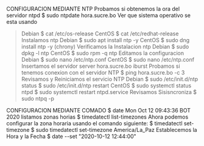 CONFIGURACION MEDIANTE NTP
Probamos si obtenemos la ora del servidor ntpd
$ sudo ntpdate hora.sucre.bo
Ver que sistema operativo se esta usando
>Debian
$ cat /etc/os-release
>CentOS
$ cat /etc/redhat-release
Instalamos ntp 
>Debian
$ sudo apt install ntp -y
>CentOS
$ sudo dng install ntp -y (chrony)
Verificamos la Instalacion ntp 
>Debian
$ sudo dpkg -l ntp
>CentOS
$ sudo rpm -q ntp
Editamos la configuracion
>Debian
$ sudo nano /etc/ntp.conf
>CentOS
$ sudo nano /etc/ntp.conf
Insertamos el servidor
server hora.sucre.bo iburst
Probamos si tenemos conexion con el servidor NTP
$ ping hora.sucre.bo -c 3
Revisamos y Reiniciamos el servicio NTP
>Debian
$ sudo /etc/init.d/ntp status
$ sudo /etc/init.d/ntp restart
>CentOS
$ sudo systemctl status ntpd
$ sudo systemctl restart ntpd.service
Revisamos Sisisncroniza
$ sudo ntpq -p

CONFIGURACION MEDIANTE COMADO
$ date
Mon Oct 12 09:43:36 BOT 2020
listamos zonas horias
$ timedatectl list-timezones
Ahora podemos configurar la zona horaria usando el comando siguiente:
$ timedatectl set-timezone
$ sudo timedatectl set-timezone America/La_Paz
Establecemos la Hora y la Fecha
$ date  --set "2020-10-12 12:44:00"
